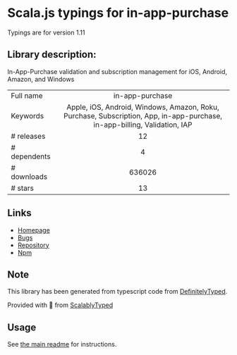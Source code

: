 
# Scala.js typings for in-app-purchase

Typings are for version 1.11

## Library description:
In-App-Purchase validation and subscription management for iOS, Android, Amazon, and Windows

|                    |                 |
| ------------------ | :-------------: |
| Full name          | in-app-purchase |
| Keywords           | Apple, iOS, Android, Windows, Amazon, Roku, Purchase, Subscription, App, in-app-purchase, in-app-billing, Validation, IAP |
| # releases         | 12 |
| # dependents       | 4 |
| # downloads        | 636026 |
| # stars            | 13 |

## Links
- [Homepage](https://github.com/voltrue2/in-app-purchase#readme)
- [Bugs](https://github.com/voltrue2/in-app-purchase/issues)
- [Repository](https://github.com/voltrue2/in-app-purchase)
- [Npm](https://www.npmjs.com/package/in-app-purchase)
    


## Note
This library has been generated from typescript code from [DefinitelyTyped](https://definitelytyped.org).

Provided with :purple_heart: from [ScalablyTyped](https://github.com/oyvindberg/ScalablyTyped)

## Usage
See [the main readme](../../readme.md) for instructions.


